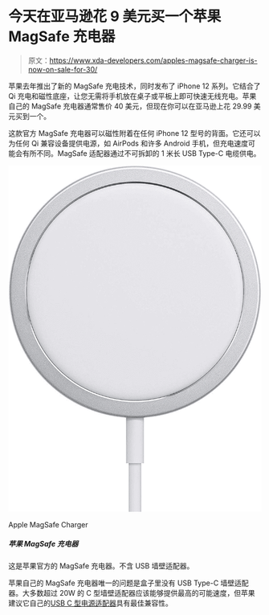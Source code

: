 # 今天在亚马逊花 9 美元买一个苹果 MagSafe 充电器

> 原文：<https://www.xda-developers.com/apples-magsafe-charger-is-now-on-sale-for-30/>

苹果去年推出了新的 MagSafe 充电技术，同时发布了 iPhone 12 系列。它结合了 Qi 充电和磁性底座，让您无需将手机放在桌子或平板上即可快速无线充电。苹果自己的 MagSafe 充电器通常售价 40 美元，但现在你可以在亚马逊上花 29.99 美元买到一个。

这款官方 MagSafe 充电器可以磁性附着在任何 iPhone 12 型号的背面。它还可以为任何 Qi 兼容设备提供电源，如 AirPods 和许多 Android 手机，但充电速度可能会有所不同。MagSafe 适配器通过不可拆卸的 1 米长 USB Type-C 电缆供电。

 <picture>![The Apple MagSafe Charger can charge your iPhone at up to 15W, something that you won’t find in any other wireless chargers except the Apple-certified ones. Unfortunately, you'll need to buy a 20W USB Type-C adapter separately.](img/4e34278a18753f989cd4a5c6c0318dce.png)</picture> 

Apple MagSafe Charger

##### 苹果 MagSafe 充电器

这是苹果官方的 MagSafe 充电器。不含 USB 墙壁适配器。

苹果自己的 MagSafe 充电器唯一的问题是盒子里没有 USB Type-C 墙壁适配器。大多数超过 20W 的 C 型墙壁适配器应该能够提供最高的可能速度，但苹果建议它自己的[USB C 型电源适配器](https://www.amazon.com/Apple-20W-USB-C-Power-Adapter/dp/B08L5M9BTJ?tag=xda-uo5t7i2-20&ascsubtag=UUxdaUeUpU4775&asc_refurl=https%3A%2F%2Fwww.xda-developers.com%2Fapples-magsafe-charger-is-now-on-sale-for-30%2F&asc_campaign=Short-Term)具有最佳兼容性。